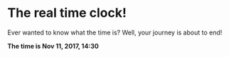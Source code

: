 # The real time clock!

Ever wanted to know what the time is? Well, your journey is about to end!

**The time is Nov 11, 2017, 14:30**
